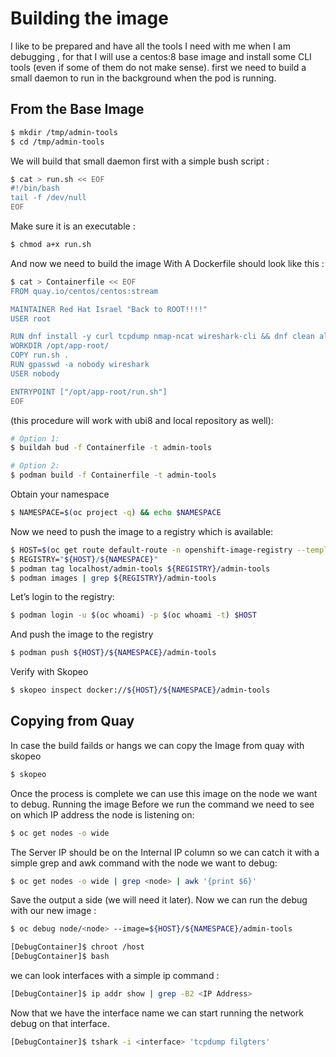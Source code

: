 # Building the image

I like to be prepared and have all the tools I need with me when I am debugging , for that I will use a centos:8 base 
image and install some CLI tools (even if some of them do not make sense).
first we need to build a small daemon to run in the background when the pod is running.

## From the Base Image

```bash
$ mkdir /tmp/admin-tools
$ cd /tmp/admin-tools
```

We will build that small daemon first with a simple bush script :

```bash
$ cat > run.sh << EOF
#!/bin/bash
tail -f /dev/null
EOF
```

Make sure it is an executable :
```bash
$ chmod a+x run.sh
```

And now we need to build the image With A Dockerfile should look like this :
```bash
$ cat > Containerfile << EOF
FROM quay.io/centos/centos:stream

MAINTAINER Red Hat Israel "Back to ROOT!!!!"
USER root

RUN dnf install -y curl tcpdump nmap-ncat wireshark-cli && dnf clean all
WORKDIR /opt/app-root/
COPY run.sh .
RUN gpasswd -a nobody wireshark
USER nobody

ENTRYPOINT ["/opt/app-root/run.sh"]
EOF
```

(this procedure will work with ubi8 and local repository as well):

```bash
# Option 1:
$ buildah bud -f Containerfile -t admin-tools

# Option 2:
$ podman build -f Containerfile -t admin-tools

```

Obtain your namespace
```bash
$ NAMESPACE=$(oc project -q) && echo $NAMESPACE
```

Now we need to push the image to a registry which is available:
```bash
$ HOST=$(oc get route default-route -n openshift-image-registry --template='{{ .spec.host }}')
$ REGISTRY="${HOST}/${NAMESPACE}"
$ podman tag localhost/admin-tools ${REGISTRY}/admin-tools
$ podman images | grep ${REGISTRY}/admin-tools
```

Let’s login to the registry:
```bash
$ podman login -u $(oc whoami) -p $(oc whoami -t) $HOST
```

And push the image to the registry
```bash
$ podman push ${HOST}/${NAMESPACE}/admin-tools
````

Verify with Skopeo
```bash
$ skopeo inspect docker://${HOST}/${NAMESPACE}/admin-tools
```

## Copying from Quay 

In case the build failds or hangs we can copy the Image from quay with skopeo

```bash
$ skopeo 
```

Once the process is complete we can use this image on the node we want to debug.
Running the image
Before we run the command we need to see on which IP address the node is listening on:
```bash
$ oc get nodes -o wide
```

The Server IP should be on the Internal IP column so we can catch it with a simple grep and awk command with the node we want to debug:
```bash
$ oc get nodes -o wide | grep <node> | awk '{print $6}'
```

Save the output a side (we will need it later).
Now we can run the debug with our new image :

```bash
$ oc debug node/<node> --image=${HOST}/${NAMESPACE}/admin-tools

[DebugContainer]$ chroot /host
[DebugContainer]$ bash
```

we can look interfaces with a simple ip command :
```bash
[DebugContainer]$ ip addr show | grep -B2 <IP Address>
```

Now that we have the interface name we can start running the network debug on that interface.
```bash
[DebugContainer]$ tshark -i <interface> 'tcpdump filgters'
```
